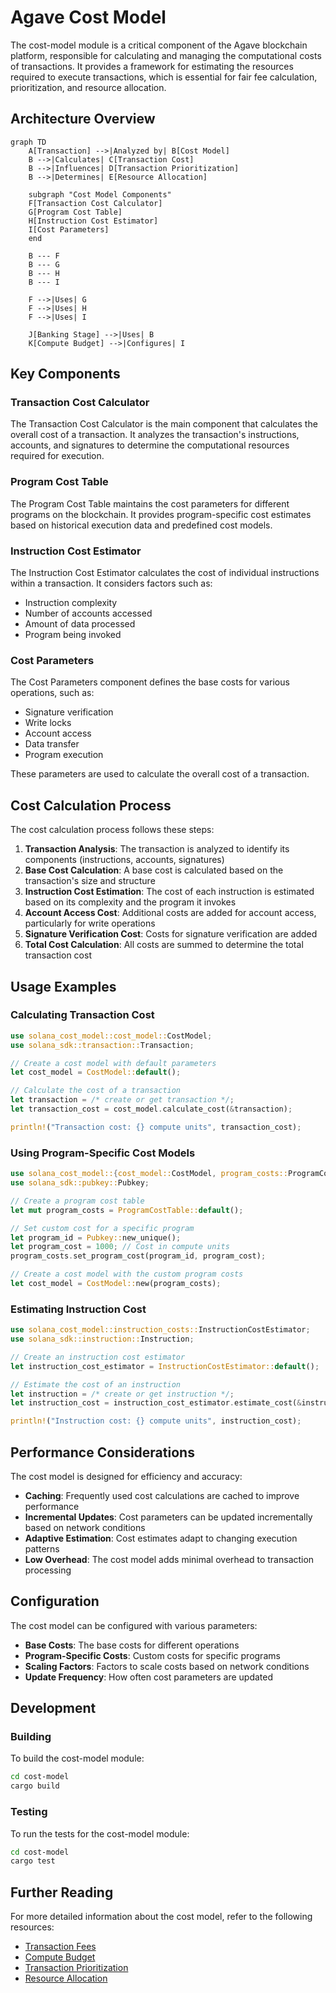 # Agave Cost Model

The cost-model module is a critical component of the Agave blockchain platform, responsible for calculating and managing the computational costs of transactions. It provides a framework for estimating the resources required to execute transactions, which is essential for fair fee calculation, prioritization, and resource allocation.

## Architecture Overview

```mermaid
graph TD
    A[Transaction] -->|Analyzed by| B[Cost Model]
    B -->|Calculates| C[Transaction Cost]
    B -->|Influences| D[Transaction Prioritization]
    B -->|Determines| E[Resource Allocation]
    
    subgraph "Cost Model Components"
    F[Transaction Cost Calculator]
    G[Program Cost Table]
    H[Instruction Cost Estimator]
    I[Cost Parameters]
    end
    
    B --- F
    B --- G
    B --- H
    B --- I
    
    F -->|Uses| G
    F -->|Uses| H
    F -->|Uses| I
    
    J[Banking Stage] -->|Uses| B
    K[Compute Budget] -->|Configures| I
```

## Key Components

### Transaction Cost Calculator
The Transaction Cost Calculator is the main component that calculates the overall cost of a transaction. It analyzes the transaction's instructions, accounts, and signatures to determine the computational resources required for execution.

### Program Cost Table
The Program Cost Table maintains the cost parameters for different programs on the blockchain. It provides program-specific cost estimates based on historical execution data and predefined cost models.

### Instruction Cost Estimator
The Instruction Cost Estimator calculates the cost of individual instructions within a transaction. It considers factors such as:
- Instruction complexity
- Number of accounts accessed
- Amount of data processed
- Program being invoked

### Cost Parameters
The Cost Parameters component defines the base costs for various operations, such as:
- Signature verification
- Write locks
- Account access
- Data transfer
- Program execution

These parameters are used to calculate the overall cost of a transaction.

## Cost Calculation Process

The cost calculation process follows these steps:

1. **Transaction Analysis**: The transaction is analyzed to identify its components (instructions, accounts, signatures)
2. **Base Cost Calculation**: A base cost is calculated based on the transaction's size and structure
3. **Instruction Cost Estimation**: The cost of each instruction is estimated based on its complexity and the program it invokes
4. **Account Access Cost**: Additional costs are added for account access, particularly for write operations
5. **Signature Verification Cost**: Costs for signature verification are added
6. **Total Cost Calculation**: All costs are summed to determine the total transaction cost

## Usage Examples

### Calculating Transaction Cost

```rust
use solana_cost_model::cost_model::CostModel;
use solana_sdk::transaction::Transaction;

// Create a cost model with default parameters
let cost_model = CostModel::default();

// Calculate the cost of a transaction
let transaction = /* create or get transaction */;
let transaction_cost = cost_model.calculate_cost(&transaction);

println!("Transaction cost: {} compute units", transaction_cost);
```

### Using Program-Specific Cost Models

```rust
use solana_cost_model::{cost_model::CostModel, program_costs::ProgramCostTable};
use solana_sdk::pubkey::Pubkey;

// Create a program cost table
let mut program_costs = ProgramCostTable::default();

// Set custom cost for a specific program
let program_id = Pubkey::new_unique();
let program_cost = 1000; // Cost in compute units
program_costs.set_program_cost(program_id, program_cost);

// Create a cost model with the custom program costs
let cost_model = CostModel::new(program_costs);
```

### Estimating Instruction Cost

```rust
use solana_cost_model::instruction_costs::InstructionCostEstimator;
use solana_sdk::instruction::Instruction;

// Create an instruction cost estimator
let instruction_cost_estimator = InstructionCostEstimator::default();

// Estimate the cost of an instruction
let instruction = /* create or get instruction */;
let instruction_cost = instruction_cost_estimator.estimate_cost(&instruction);

println!("Instruction cost: {} compute units", instruction_cost);
```

## Performance Considerations

The cost model is designed for efficiency and accuracy:

- **Caching**: Frequently used cost calculations are cached to improve performance
- **Incremental Updates**: Cost parameters can be updated incrementally based on network conditions
- **Adaptive Estimation**: Cost estimates adapt to changing execution patterns
- **Low Overhead**: The cost model adds minimal overhead to transaction processing

## Configuration

The cost model can be configured with various parameters:

- **Base Costs**: The base costs for different operations
- **Program-Specific Costs**: Custom costs for specific programs
- **Scaling Factors**: Factors to scale costs based on network conditions
- **Update Frequency**: How often cost parameters are updated

## Development

### Building

To build the cost-model module:

```bash
cd cost-model
cargo build
```

### Testing

To run the tests for the cost-model module:

```bash
cd cost-model
cargo test
```

## Further Reading

For more detailed information about the cost model, refer to the following resources:

- [Transaction Fees](https://docs.anza.xyz/economics/transaction-fees)
- [Compute Budget](https://docs.anza.xyz/developing/programming-model/runtime)
- [Transaction Prioritization](https://docs.anza.xyz/validator/transaction-prioritization)
- [Resource Allocation](https://docs.anza.xyz/validator/resource-allocation)